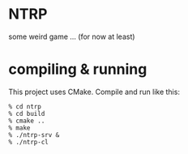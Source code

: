 # NTRP

some weird game ... (for now at least)

# compiling & running

This project uses CMake. Compile and run like this:

    % cd ntrp
    % cd build
    % cmake ..
    % make
    % ./ntrp-srv &
    % ./ntrp-cl

